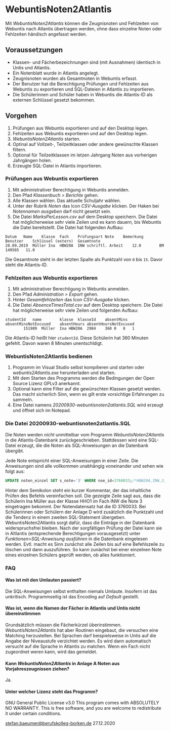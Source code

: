 # WebuntisNoten2Atlantis

Mit *WebuntisNoten2Atlantis* können die Zeugnisnoten und Fehlzeiten von Webuntis nach Atlantis übertragen werden, ohne dass einzelne Noten oder Fehlzeiten händisch angefasst werden.

## Voraussetzungen

* Klassen- und Fächerbezeichnungen sind (mit Ausnahmen) identisch in Untis und Atlantis.
* Ein Notenblatt wurde in Atlantis angelegt.
* Zeugnisnoten wurden als Gesamtnoten in Webuntis erfasst.
* Der Benutzer hat die Berechtigung Prüfungen und Fehlzeiten aus Webuntis zu exportieren und SQL-Dateien in Atlantis zu importieren.
* Die Schülerinnen und Schüler haben in Webuntis die Atlantis-ID als externen Schlüssel gesetzt bekommen.

## Vorgehen

1. Prüfungen aus Webuntis exportieren und auf den Desktop legen.
2. Fehlzeiten aus Webuntis exportieren und auf den Desktop legen.
3. *WebuntisNoten2Atlantis* starten.
4. Optinal auf Vollzeit-, Teilzeitklassen oder andere gewünschte Klassen filtern.
5. Optional für Teilzeitklassen im letzen Jahrgang Noten aus vorherigen Jahrgängen holen.
6. Erzeugte SQL-Datei in Atlantis importieren.

### Prüfungen aus Webuntis exportieren

1. Mit administrativer Berechtigung in Webuntis anmelden.
2. Den Pfad *Klassenbuch > Berichte* gehen.
3. Alle Klassen wählen. Das aktuelle Schuljahr wählen.
4. Unter der Rubrik *Noten* das Icon *CSV-Ausgabe* klicken. Der Haken bei *Notennamen ausgeben* darf nicht gesetzt sein. 
5. Die Datei *MarksPerLesson.csv* auf dem Desktop speichern. Die Datei hat möglicherweise sehr viele Zeilen und es kann dauern, bis Webuntis die Datei bereitstellt. Die Datei hat folgenden Aufbau:

```
Datum	Name	Klasse	Fach	Prüfungsart	Note	Bemerkung	Benutzer	Schlüssel (extern)	Gesamtnote
28.09.2019	Müller Ina	HBW20A	INW	schriftl. Arbeit	12.0		BM	149565   11.0	
```

Die Gesamtnote steht in der letzten Spalte als Punktzahl von ```0``` bis ```15```. Davor steht die Atlantis-ID.

### Fehlzeiten aus Webuntis exportieren

1. Mit administrativer Berechtigung in Webuntis anmelden.
2. Den Pfad *Administration > Export* gehen.
3. Hinter *Gesamtfehlzeiten* das Icon *CSV-Ausgabe* klicken.
5. Die Datei *AbsenceTimesTotal.csv* auf dem Desktop speichern. Die Datei hat möglicherweise sehr viele Zeilen und folgenden Aufbau:

```
studentId	name		klasse	klasseId	absentMins	absentMinsNotExcused	absentHours	absentHoursNotExcused
		151989	Müller	Ina	HBW20A	2984	360	0	8	1
```

Die Atlantis-ID heißt hier ```studentId```. Diese Schülerin hat 360 Minuten gefehlt. Davon waren 8 Minuten unentschldigt.

### WebuntisNoten2Atlantis bedienen

1. Programm im Visual Studio selbst kompilieren und starten oder *webuntis2Atlantis.exe* herunterladen und starten.
2. Mit dem Starten des Programms werden die Bedingungen der Open Source Lizenz GPLv3 anerkannt.
3. Optional kann eine Filter auf die gewünschten Klassen gesetzt werden. Das macht sicherlich Sinn, wenn es gilt erste vorsichtige Erfahrungen zu sammeln.
4. Eine Datei namens *20200930-webuntisnoten2atlantis.SQL* wird erzeugt und öffnet sich im Notepad. 


### Die Datei 20200930-webuntisnoten2atlantis.SQL
Die Noten werden _nicht_ unmittelbar vom Programm *WebuntisNoten2Atlantis* in die Atlantis-Datenbank zurückgeschrieben. Stattdessen wird eine SQL-Datei erzeugt, die die Noten als SQL-Anweisungen an die Datenbank übergibt.

Jede Note entspricht einer SQL-Anweisungen in einer Zeile. Die Anweisungen sind alle vollkommen unabhängig voneinander und sehen wie folgt aus:
```SQL
UPDATE noten_einzel SET s_note='3' WHERE noe_id=3760033;/*HBW20A,INW,3,Müller I*/
```  
Hinter dem Semikolon steht ein kurzer Kommentar, der das inhaltliche Prüfen des Befehls vereinfachen soll. 
Die gezeigte Zeile sagt aus, dass die Schülerin Ina Müller aus der Klasse HHO1 im Fach INW die Note 3 eingetragen bekommt. Der Notendatensatz hat die ID 3760033. Bei Schülerinnen oder Schülern der Anlage D wird zusätzlich die Punktzahl und die Tendenz in einem zweiten SQL-Statement übergeben. WebuntisNoten2Atlantis sorgt dafür, dass die Einträge in der Datenbank widerspruchsfrei bleiben.
Nach der sorgfältigen Prüfung der Datei kann sie in Altlantis (entsprechende Berechtigungen vorausgesetzt) unter *Funktionen>SQL-Anweisung ausführen* in die Datenbank eingelesen werden. 
Evtl. macht es Sinn zunächst alle Zeilen bis auf eine Befehlszeile zu löschen und dann auszuführen. So kann zunächst bei einer einzelnen Note eines einzelnen Schülers geprüft werden, ob alles funktioniert.

### FAQ

#### Was ist mit den Umlauten passiert?
Die SQL-Anweisungen selbst enthalten niemals Umlaute. Insofern ist das unkritisch. Programmseitig ist das Encoding auf *Default* gestellt.

#### Was ist, wenn die Namen der Fächer in Atlantis und Untis nicht übereinstimmen
Grundsätzlich müssen die Fächerkürzel überinstimmen. *WebuntisNoten2Atlantis* hat aber Routinen eingebaut, die versuchen eine Matching herzustellen. 
Bei Sprachen darf beispielsweise in Untis auf die Angabe der Niveaustufe verzichtet werden. Es wird dann automatisch versucht auf die Sprache in Atlantis zu matchen.
Wenn ein Fach nicht zugeordnet weren kann, wird das gemeldet.

#### Kann *WebuntisNoten2Atlantis* in Anlage A Noten aus Vorjahreszeugnissen ziehen?
Ja.

#### Unter welcher Lizenz steht das Programm?
GNU General Public License v3.0
This program comes with ABSOLUTELY NO WARRANTY.
This is free software, and you are welcome to redistribute it under certain conditions.

stefan.baeumer@berufskolleg-borken.de 27.12.2020